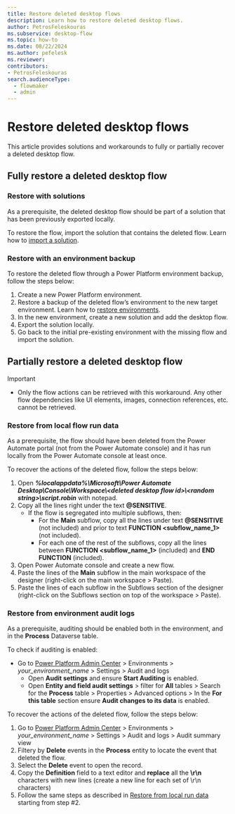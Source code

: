 ```yaml
---
title: Restore deleted desktop flows
description: Learn how to restore deleted desktop flows.
author: PetrosFeleskouras
ms.subservice: desktop-flow
ms.topic: how-to
ms.date: 08/22/2024
ms.author: pefelesk
ms.reviewer: 
contributors:
- PetrosFeleskouras
search.audienceType: 
  - flowmaker
  - admin
---
```

# Restore deleted desktop flows

This article provides solutions and workarounds to fully or partially recover a deleted desktop flow. 

## Fully restore a deleted desktop flow

### Restore with solutions

As a prerequisite, the deleted desktop flow should be part of a solution that has been previously exported locally.

To restore the flow, import the solution that contains the deleted flow. Learn how to [import a solution](https://learn.microsoft.com/en-us/power-automate/import-flow-solution). 

### Restore with an environment backup

To restore the deleted flow through a Power Platform environment backup, follow the steps below: 

1. Create a new Power Platform environment.
1. Restore a backup of the deleted flow’s environment to the new target environment. Learn how to [restore environments](https://learn.microsoft.com/en-us/power-platform/admin/backup-restore-environments).
1. In the new environment, create a new solution and add the desktop flow.
1. Export the solution locally.
1. Go back to the initial pre-existing environment with the missing flow and import the solution.

## Partially restore a deleted desktop flow

> [!IMPORTANT]
> - Only the flow actions can be retrieved with this workaround. Any other flow dependencies like UI elements, images, connection references, etc. cannot be retrieved.

### Restore from local flow run data

As a prerequisite, the flow should have been deleted from the Power Automate portal (not from the Power Automate console) and it has run locally from the Power Automate console at least once.

To recover the actions of the deleted flow, follow the steps below: 

1. Open ***%localappdata%\Microsoft\Power Automate Desktop\Console\Workspace\\\<deleted desktop flow id>\\\<random string>\script.robin*** with notepad.
1. Copy all the lines right under the text **@SENSITIVE**.
   - If the flow is segregated into multiple subflows, then:
     - For the **Main** subflow, copy all the lines under text **@SENSITIVE** (not included) and prior to text **FUNCTION <subflow_name_1>** (not included).
     - For each one of the rest of the subflows, copy all the lines between **FUNCTION <subflow_name_1>** (included) and **END FUNCTION** (included). 
1. Open Power Automate console and create a new flow.
1. Paste the lines of the **Main** subflow in the main workspace of the designer (right-click on the main workspace > Paste).
1. Paste the lines of each subflow in the Subflows section of the designer (right-click on the Subflows section on top of the workspace > Paste).

### Restore from environment audit logs 

As a prerequisite, auditing should be enabled both in the environment, and in the **Process** Dataverse table. 

To check if auditing is enabled:
- Go to [Power Platform Admin Center](https://aka.ms/ppac) > Environments > *your_environment_name* > Settings > Audit and logs 
  - Open **Audit settings** and ensure **Start Auditing** is enabled.
  - Open **Entity and field audit settings** > filter for **All** tables > Search for the **Process** table > Properties > Advanced options > In the **For this table** section ensure **Audit changes to its data** is enabled.

To recover the actions of the deleted flow, follow the steps below: 
1. Go to [Power Platform Admin Center](https://aka.ms/ppac) > Environments > *your_environment_name* > Settings > Audit and logs > Audit summary view
1. Filtery by **Delete** events in the **Process** entity to locate the event that deleted the flow.
1. Select the **Delete** event to open the record. 
1. Copy the **Definition** field to a text editor and **replace** all the **\r\n** characters with new lines (create a new line for each set of \r\n characters)
1. Follow the same steps as described in [Restore from local run data](../restore-deleted-desktop-flow.md#restore-from-local-flow-run-data) starting from step #2.
